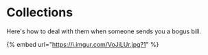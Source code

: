 # Collections

Here's how to deal with them when someone sends you a bogus bill.

{% embed url="https://i.imgur.com/VoJiLUr.jpg?1" %}
